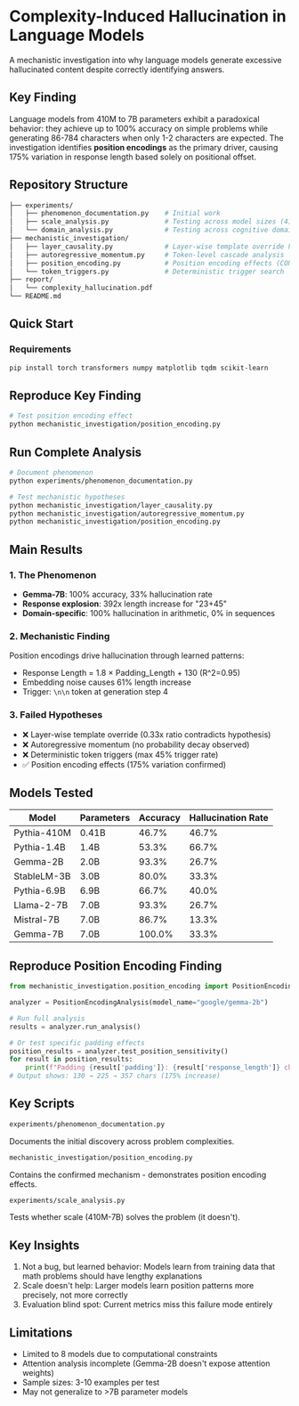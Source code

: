# Complexity-Induced Hallucination in Language Models

A mechanistic investigation into why language models generate excessive hallucinated content despite correctly identifying answers.

## Key Finding

Language models from 410M to 7B parameters exhibit a paradoxical behavior: they achieve up to 100% accuracy on simple problems while generating 86-784 characters when only 1-2 characters are expected. The investigation identifies **position encodings** as the primary driver, causing 175% variation in response length based solely on positional offset.

## Repository Structure

```bash
├── experiments/
│   ├── phenomenon_documentation.py    # Initial work
│   ├── scale_analysis.py              # Testing across model sizes (410M-7B)
│   └── domain_analysis.py             # Testing across cognitive domains
├── mechanistic_investigation/
│   ├── layer_causality.py             # Layer-wise template override hypothesis
│   ├── autoregressive_momentum.py     # Token-level cascade analysis
│   ├── position_encoding.py           # Position encoding effects (CONFIRMED)
│   └── token_triggers.py              # Deterministic trigger search
├── report/
│   └── complexity_hallucination.pdf
└── README.md
```

## Quick Start

### Requirements

```bash
pip install torch transformers numpy matplotlib tqdm scikit-learn
```

## Reproduce Key Finding

```bash
# Test position encoding effect
python mechanistic_investigation/position_encoding.py
```

## Run Complete Analysis

```bash
# Document phenomenon
python experiments/phenomenon_documentation.py

# Test mechanistic hypotheses
python mechanistic_investigation/layer_causality.py
python mechanistic_investigation/autoregressive_momentum.py
python mechanistic_investigation/position_encoding.py
```

## Main Results

### 1. The Phenomenon

- **Gemma-7B**: 100% accuracy, 33% hallucination rate
- **Response explosion**: 392x length increase for "23+45"
- **Domain-specific**: 100% hallucination in arithmetic, 0% in sequences

### 2. Mechanistic Finding

Position encodings drive hallucination through learned patterns:

- Response Length = 1.8 × Padding_Length + 130 (R^2=0.95)
- Embedding noise causes 61% length increase
- Trigger: `\n\n` token at generation step 4

### 3. Failed Hypotheses

- ❌ Layer-wise template override (0.33x ratio contradicts hypothesis)
- ❌ Autoregressive momentum (no probability decay observed)
- ❌ Deterministic token triggers (max 45% trigger rate)
- ✅ Position encoding effects (175% variation confirmed)

## Models Tested

| Model | Parameters | Accuracy | Hallucination Rate |
|-------|------------|----------|-------------------|
| Pythia-410M | 0.41B | 46.7% | 46.7% |
| Pythia-1.4B | 1.4B | 53.3% | 66.7% |
| Gemma-2B | 2.0B | 93.3% | 26.7% |
| StableLM-3B | 3.0B | 80.0% | 33.3% |
| Pythia-6.9B | 6.9B | 66.7% | 40.0% |
| Llama-2-7B | 7.0B | 93.3% | 26.7% |
| Mistral-7B | 7.0B | 86.7% | 13.3% |
| Gemma-7B | 7.0B | 100.0% | 33.3% |

## Reproduce Position Encoding Finding

```python
from mechanistic_investigation.position_encoding import PositionEncodingAnalysis

analyzer = PositionEncodingAnalysis(model_name="google/gemma-2b")

# Run full analysis
results = analyzer.run_analysis()

# Or test specific padding effects
position_results = analyzer.test_position_sensitivity()
for result in position_results:
    print(f"Padding {result['padding']}: {result['response_length']} chars")
# Output shows: 130 → 225 → 357 chars (175% increase)
```

## Key Scripts

```bash
experiments/phenomenon_documentation.py
```

Documents the initial discovery across problem complexities.

```bash
mechanistic_investigation/position_encoding.py
```

Contains the confirmed mechanism - demonstrates position encoding effects.

```bash
experiments/scale_analysis.py
```

Tests whether scale (410M-7B) solves the problem (it doesn't).

## Key Insights

1. Not a bug, but learned behavior: Models learn from training data that math problems should have lengthy explanations
2. Scale doesn't help: Larger models learn position patterns more precisely, not more correctly
3. Evaluation blind spot: Current metrics miss this failure mode entirely

## Limitations

- Limited to 8 models due to computational constraints
- Attention analysis incomplete (Gemma-2B doesn't expose attention weights)
- Sample sizes: 3-10 examples per test
- May not generalize to >7B parameter models

